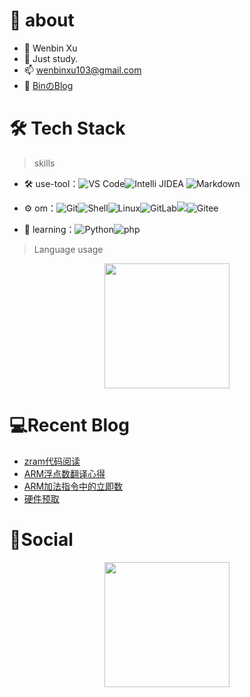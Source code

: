 # 🚀 about

- 🤔 Wenbin Xu
- 💬 Just study.
- 📫 wenbinxu103@gmail.com
- 🚀 [BinのBlog](https://yuwensq.github.io/)


# 🛠 Tech Stack

> skills

- :hammer_and_wrench: use-tool：![VS Code](https://img.shields.io/badge/-VSCode-blue?style=flat-circle&logo=VSCode)![Intelli JIDEA](https://img.shields.io/badge/-IntelliJIDEA-black?style=flat-circle&logo=IntelliJIDEA) ![Markdown](https://img.shields.io/badge/-Markdown-black?style=flat-circle&logo=markdown)

- ⚙️ om：![Git](https://img.shields.io/badge/-Git-yellow?style=flat-circle&logo=git)![Shell](https://img.shields.io/badge/-Shell-red?style=flat-circle&logo=shell)![Linux](https://img.shields.io/badge/-Linux-gray?style=flat-circle&logo=Linux)![GitLab](https://img.shields.io/badge/-GitLab-orange?style=flat-circle&logo=GitLab)![](https://img.shields.io/badge/-GitHub-black?style=flat-circle&logo=GitHub)![Gitee](https://img.shields.io/badge/-Gitee-red?style=flat-circle&logo=Gitee)

- 🌱 learning：![Python](https://img.shields.io/badge/-Python-yellow?style=flat-circle&logo=Python)![php](https://img.shields.io/badge/-php-green?style=flat-circle&logo=php)

  
> Language usage

<div align="center">
    <img height="200px" src="https://github-readme-stats-api-holic-x.vercel.app/api/top-langs/?username=yuwensq&theme=gruvbox_light&layout=compact"/>
</div>


# 💻Recent Blog

<!-- BLOG-POST-LIST:START -->
- [zram代码阅读](https://yuwensq.github.io/2023/03/26/zram%E4%BB%A3%E7%A0%81%E9%98%85%E8%AF%BB/#more)
- [ARM浮点数翻译心得](https://yuwensq.github.io/2023/01/13/ARM%E6%B5%AE%E7%82%B9%E6%95%B0%E7%BF%BB%E8%AF%91%E5%BF%83%E5%BE%97/#more)
- [ARM加法指令中的立即数](https://yuwensq.github.io/2023/01/08/ARM%E5%8A%A0%E6%B3%95%E7%AB%8B%E5%8D%B3%E6%95%B0/#more)
- [硬件预取](https://yuwensq.github.io/2022/12/15/%E7%A1%AC%E4%BB%B6%E9%A2%84%E5%8F%96/#more)
<!-- BLOG-POST-LIST:END -->



<!-- # 🔭Actions -->


# 🌱Social

<div align="center">
    <img height="200px" src="https://github-readme-stats.vercel.app/api?username=yuwensq&theme=gruvbox_light"/>
</div>
